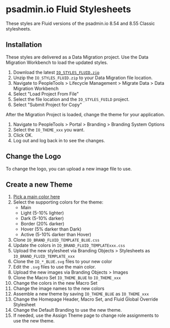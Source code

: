 # psadmin.io Fluid Stylesheets

These styles are Fluid versions of the psadmin.io 8.54 and 8.55 Classic stylesheets.

## Installation

These styles are delivered as a Data Migration project. Use the Data Migration Workbench to load the updated styles.

1. Download the latest [`IO_STYLES_FLUID.zip`]()
1. Unzip the `IO_STYLES_FLUID.zip` to your Data Migration file location.
1. Navigate to PeopleTools > Lifecycle Management > Migrate Data > Data Migration Workbench
1. Select "Load Project From File"
1. Select the file location and the `IO_STYLES_FUILD` project. 
1. Select "Submit Project for Copy"

After the Migration Project is loaded, change the theme for your application.

1. Navigate to PeopleTools > Portal > Branding > Branding System Options
1. Select the `IO_THEME_xxx` you want.
1. Click OK. 
1. Log out and log back in to see the changes.

## Change the Logo

To change the logo, you can upload a new image file to use.


## Create a new Theme

1. [Pick a main color here](https://www.w3schools.com/colors/colors_picker.asp)
1. Select the supporting colors for the theme:
    * Main 
    * Light (5-10% lighter)
    * Dark  (5-10% darker)
    * Border (20% darker)
    * Hover (5% darker than Dark)
    * Active (5-10% darker than Hover)
1. Clone `IO_BRAND_FLUID_TEMPLATE_BLUE.css`
1. Update the colors in `IO_BRAND_FLUID_TEMPLATExxx.css`
1. Upload the new stylesheet via Branding Objects > Stylesheets as `IO_BRAND_FLUID_TEMPLATE_xxx`
1. Clone the `IO_*_BLUE.svg` files to your new color
1. Edit the `.svg` files to use the main color.
1. Upload the new images via Branding Objects > Images
1. Clone the Macro Set `IO_THEME_BLUE` to `IO_THEME_xxx`
1. Change the colors in the new Macro Set
1. Change the image names to the new colors
1. Assemble a new theme by saving `IO_THEME_BLUE` as `IO_THEME_xxx`
1. Change the Homepage Header, Macro Set, and Fluid Global Override Stylesheet
1. Change the Default Branding to use the new theme.
1. If needed, use the Assign Theme page to change role assignments to use the new theme.


